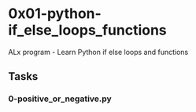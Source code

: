 # 0x01-python-if_else_loops_functions
ALx program - Learn Python if else loops and functions
## Tasks
### 0-positive_or_negative.py